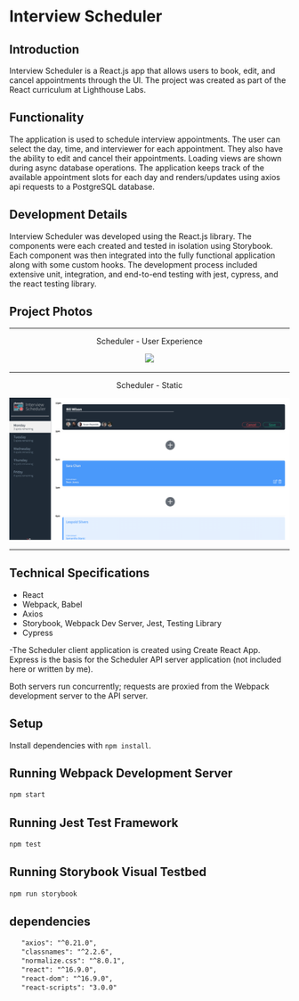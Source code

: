 # Interview Scheduler

## Introduction

Interview Scheduler is a React.js app that allows users to book, edit, and cancel appointments through the UI. The project was created as part of the React curriculum at Lighthouse Labs.

## Functionality

The application is used to schedule interview appointments. The user can select the day, time, and interviewer for each appointment. They also have the ability to edit and cancel their appointments. Loading views are shown during async database operations. The application keeps track of the available appointment slots for each day and renders/updates using axios api requests to a PostgreSQL database.

## Development Details

Interview Scheduler was developed using the React.js library. The components were each created and tested in isolation using Storybook. Each component was then integrated into the fully functional application along with some custom hooks. The development process included extensive unit, integration, and end-to-end testing with jest, cypress, and the react testing library.

## Project Photos

---

<p align='center'>Scheduler - User Experience</p>
<p align="center">
<img src="https://github.com/skendanavian/Scheduler-App/blob/master/docs/project-photos/Scheduler_Gif.gif?raw=true" height="400">
</p>

---

<p align='center'>Scheduler - Static</p>
<p align="center">
<img src="https://github.com/skendanavian/Scheduler-App/blob/master/docs/project-photos/Screen%20Shot%202020-11-04%20at%203.37.29%20PM.png?raw=true" >

</p>

---

## Technical Specifications

- React
- Webpack, Babel
- Axios
- Storybook, Webpack Dev Server, Jest, Testing Library
- Cypress

-The Scheduler client application is created using Create React App. Express is the basis for the Scheduler API server application (not included here or written by me).

Both servers run concurrently; requests are proxied from the Webpack development server to the API server.

## Setup

Install dependencies with `npm install`.

## Running Webpack Development Server

```sh
npm start
```

## Running Jest Test Framework

```sh
npm test
```

## Running Storybook Visual Testbed

```sh
npm run storybook
```

## dependencies

```
   "axios": "^0.21.0",
   "classnames": "^2.2.6",
   "normalize.css": "^8.0.1",
   "react": "^16.9.0",
   "react-dom": "^16.9.0",
   "react-scripts": "3.0.0"
```
